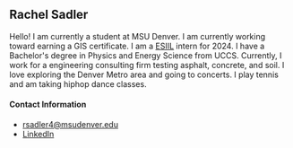 ## Rachel Sadler

Hello! I am currently a student at MSU Denver. I am currently working toward earning a GIS certificate. I am a [ESIIL](https://esiil.org) intern for 2024. I have a Bachelor's degree in Physics and Energy Science from UCCS. Currently, I work for a engineering consulting firm testing asphalt, concrete, and soil. I love exploring the Denver Metro area and going to concerts. I play tennis and am taking hiphop dance classes. 


#### Contact Information
- rsadler4@msudenver.edu
- [LinkedIn](https://www.linkedin.com/in/rachel-k-sadler)
